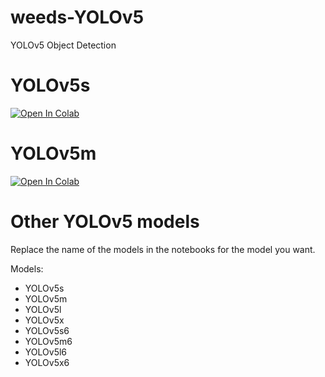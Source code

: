 # weeds-YOLOv5
YOLOv5 Object Detection

# YOLOv5s
[![Open In Colab](https://colab.research.google.com/assets/colab-badge.svg)](https://colab.research.google.com/github/carboni123/weeds-Yolo5/blob/main/Pytorch_YOLO5s_weeds.ipynb)

# YOLOv5m
[![Open In Colab](https://colab.research.google.com/assets/colab-badge.svg)](https://colab.research.google.com/github/carboni123/weeds-Yolo5/blob/main/Pytorch_YOLO5m_weeds.ipynb)

# Other YOLOv5 models  

Replace the name of the models in the notebooks for the model you want.  

Models:  
* YOLOv5s  
* YOLOv5m  
* YOLOv5l  
* YOLOv5x  
* YOLOv5s6  
* YOLOv5m6  
* YOLOv5l6  
* YOLOv5x6  